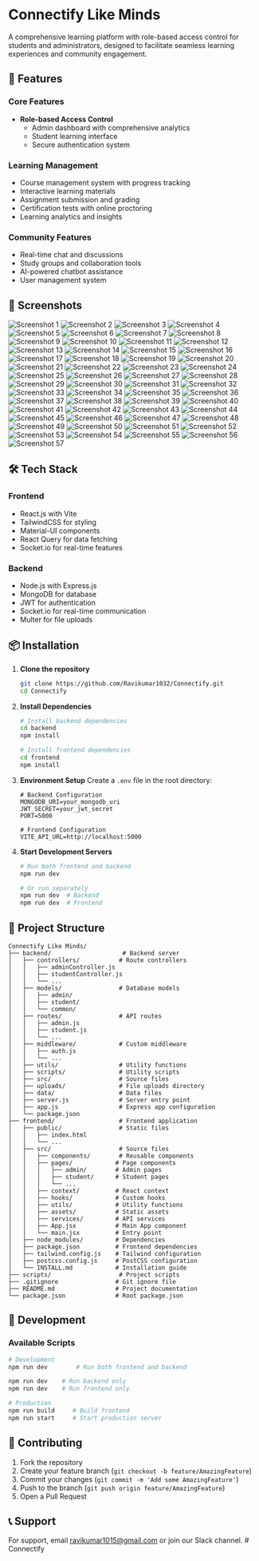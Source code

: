 # Connectify Like Minds

A comprehensive learning platform with role-based access control for students and administrators, designed to facilitate seamless learning experiences and community engagement.

## 🚀 Features

### Core Features
- **Role-based Access Control**
  - Admin dashboard with comprehensive analytics
  - Student learning interface
  - Secure authentication system

### Learning Management
- Course management system with progress tracking
- Interactive learning materials
- Assignment submission and grading
- Certification tests with online proctoring
- Learning analytics and insights

### Community Features
- Real-time chat and discussions
- Study groups and collaboration tools
- AI-powered chatbot assistance
- User management system

## 📸 Screenshots

![Screenshot 1](./Screenshot/Screenshot%20(149).png)
![Screenshot 2](./Screenshot/Screenshot%20(148).png)
![Screenshot 3](./Screenshot/Screenshot%20(147).png)
![Screenshot 4](./Screenshot/Screenshot%20(146).png)
![Screenshot 5](./Screenshot/Screenshot%20(145).png)
![Screenshot 6](./Screenshot/Screenshot%20(144).png)
![Screenshot 7](./Screenshot/Screenshot%20(143).png)
![Screenshot 8](./Screenshot/Screenshot%20(142).png)
![Screenshot 9](./Screenshot/Screenshot%20(141).png)
![Screenshot 10](./Screenshot/Screenshot%20(140).png)
![Screenshot 11](./Screenshot/Screenshot%20(139).png)
![Screenshot 12](./Screenshot/Screenshot%20(138).png)
![Screenshot 13](./Screenshot/Screenshot%20(137).png)
![Screenshot 14](./Screenshot/Screenshot%20(136).png)
![Screenshot 15](./Screenshot/Screenshot%20(135).png)
![Screenshot 16](./Screenshot/Screenshot%20(134).png)
![Screenshot 17](./Screenshot/Screenshot%20(133).png)
![Screenshot 18](./Screenshot/Screenshot%20(132).png)
![Screenshot 19](./Screenshot/Screenshot%20(131).png)
![Screenshot 20](./Screenshot/Screenshot%20(130).png)
![Screenshot 21](./Screenshot/Screenshot%20(128).png)
![Screenshot 22](./Screenshot/Screenshot%20(127).png)
![Screenshot 23](./Screenshot/Screenshot%20(125).png)
![Screenshot 24](./Screenshot/Screenshot%20(123).png)
![Screenshot 25](./Screenshot/Screenshot%20(121).png)
![Screenshot 26](./Screenshot/Screenshot%20(120).png)
![Screenshot 27](./Screenshot/Screenshot%20(119).png)
![Screenshot 28](./Screenshot/Screenshot%20(117).png)
![Screenshot 29](./Screenshot/Screenshot%20(116).png)
![Screenshot 30](./Screenshot/Screenshot%20(115).png)
![Screenshot 31](./Screenshot/Screenshot%20(114).png)
![Screenshot 32](./Screenshot/Screenshot%20(113).png)
![Screenshot 33](./Screenshot/Screenshot%20(112).png)
![Screenshot 34](./Screenshot/Screenshot%20(111).png)
![Screenshot 35](./Screenshot/Screenshot%20(110).png)
![Screenshot 36](./Screenshot/Screenshot%20(109).png)
![Screenshot 37](./Screenshot/Screenshot%20(108).png)
![Screenshot 38](./Screenshot/Screenshot%20(107).png)
![Screenshot 39](./Screenshot/Screenshot%20(105).png)
![Screenshot 40](./Screenshot/Screenshot%20(104).png)
![Screenshot 41](./Screenshot/Screenshot%20(103).png)
![Screenshot 42](./Screenshot/Screenshot%20(102).png)
![Screenshot 43](./Screenshot/Screenshot%20(101).png)
![Screenshot 44](./Screenshot/Screenshot%20(100).png)
![Screenshot 45](./Screenshot/Screenshot%20(99).png)
![Screenshot 46](./Screenshot/Screenshot%20(98).png)
![Screenshot 47](./Screenshot/Screenshot%20(97).png)
![Screenshot 48](./Screenshot/Screenshot%20(96).png)
![Screenshot 49](./Screenshot/Screenshot%20(93).png)
![Screenshot 50](./Screenshot/Screenshot%20(92).png)
![Screenshot 51](./Screenshot/Screenshot%20(91).png)
![Screenshot 52](./Screenshot/Screenshot%20(90).png)
![Screenshot 53](./Screenshot/Screenshot%20(89).png)
![Screenshot 54](./Screenshot/Screenshot%20(88).png)
![Screenshot 55](./Screenshot/Screenshot%20(87).png)
![Screenshot 56](./Screenshot/Screenshot%20(86).png)
![Screenshot 57](./Screenshot/Screenshot%20(85).png)

## 🛠️ Tech Stack

### Frontend
- React.js with Vite
- TailwindCSS for styling
- Material-UI components
- React Query for data fetching
- Socket.io for real-time features

### Backend
- Node.js with Express.js
- MongoDB for database
- JWT for authentication
- Socket.io for real-time communication
- Multer for file uploads

## 📦 Installation

1. **Clone the repository**
   ```bash
   git clone https://github.com/Ravikumar1032/Connectify.git
   cd Connectify
   ```

2. **Install Dependencies**
   ```bash
   # Install backend dependencies
   cd backend
   npm install

   # Install frontend dependencies
   cd frontend
   npm install
   ```

3. **Environment Setup**
   Create a `.env` file in the root directory:
   ```env
   # Backend Configuration
   MONGODB_URI=your_mongodb_uri
   JWT_SECRET=your_jwt_secret
   PORT=5000
   
   # Frontend Configuration
   VITE_API_URL=http://localhost:5000
   ```

4. **Start Development Servers**
   ```bash
   # Run both frontend and backend
   npm run dev

   # Or run separately
   npm run dev  # Backend
   npm run dev  # Frontend
   ```

## 📁 Project Structure

```
Connectify Like Minds/
├── backend/                    # Backend server
│   ├── controllers/           # Route controllers
│   │   ├── adminController.js
│   │   ├── studentController.js
│   │   └── ...
│   ├── models/                # Database models
│   │   ├── admin/
│   │   ├── student/
│   │   └── common/
│   ├── routes/                # API routes
│   │   ├── admin.js
│   │   ├── student.js
│   │   └── ...
│   ├── middleware/            # Custom middleware
│   │   ├── auth.js
│   │   └── ...
│   ├── utils/                 # Utility functions
│   ├── scripts/               # Utility scripts
│   ├── src/                   # Source files
│   ├── uploads/               # File uploads directory
│   ├── data/                  # Data files
│   ├── server.js              # Server entry point
│   ├── app.js                 # Express app configuration
│   └── package.json
├── frontend/                  # Frontend application
│   ├── public/                # Static files
│   │   ├── index.html
│   │   └── ...
│   ├── src/                   # Source files
│   │   ├── components/        # Reusable components
│   │   ├── pages/            # Page components
│   │   │   ├── admin/        # Admin pages
│   │   │   ├── student/      # Student pages
│   │   │   └── ...
│   │   ├── context/          # React context
│   │   ├── hooks/            # Custom hooks
│   │   ├── utils/            # Utility functions
│   │   ├── assets/           # Static assets
│   │   ├── services/         # API services
│   │   ├── App.jsx           # Main App component
│   │   └── main.jsx          # Entry point
│   ├── node_modules/         # Dependencies
│   ├── package.json          # Frontend dependencies
│   ├── tailwind.config.js    # Tailwind configuration
│   ├── postcss.config.js     # PostCSS configuration
│   └── INSTALL.md            # Installation guide
├── scripts/                   # Project scripts
├── .gitignore                # Git ignore file
├── README.md                 # Project documentation
└── package.json              # Root package.json
```

## 🔧 Development

### Available Scripts
```bash
# Development
npm run dev        # Run both frontend and backend

npm run dev    # Run backend only
npm run dev    # Run frontend only

# Production
npm run build     # Build frontend
npm run start     # Start production server

```

## 🤝 Contributing

1. Fork the repository
2. Create your feature branch (`git checkout -b feature/AmazingFeature`)
3. Commit your changes (`git commit -m 'Add some AmazingFeature'`)
4. Push to the branch (`git push origin feature/AmazingFeature`)
5. Open a Pull Request

## 📞 Support

For support, email ravikumar1015@gmail.com or join our Slack channel. # Connectify